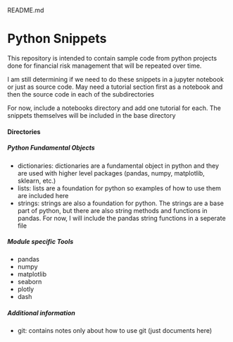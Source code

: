 README.md

# Python Snippets

This repository is intended to contain sample code from python projects done for financial risk management that will be repeated over time.

I am still determining if we need to do these snippets in a jupyter notebook or just as source code.
May need a tutorial section first as a notebook and then the source code in each of the subdirectories

For now, include a notebooks directory and add one tutorial for each. The snippets themselves will be included in the base directory

#### Directories
##### Python Fundamental Objects
- dictionaries: dictionaries are a fundamental object in python and they are used with higher level packages (pandas, numpy, matplotlib, sklearn, etc.)
 - lists: lists are a foundation for python so examples of how to use them are included here
 - strings: strings are also a foundation for python. The strings are a base part of python, but there are also string methods and functions in pandas. For now, I will include the pandas string functions in a seperate file


##### Module specific Tools
 - pandas
 - numpy
 - matplotlib
 - seaborn
 - plotly
 - dash

##### Additional information
 - git: contains notes only about how to use git (just documents here)